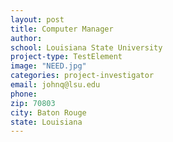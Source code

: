 ```yaml
---
layout: post
title: Computer Manager
author: 
school: Louisiana State University
project-type: TestElement
image: "NEED.jpg"
categories: project-investigator
email: johnq@lsu.edu
phone: 
zip: 70803
city: Baton Rouge
state: Louisiana
---
```

